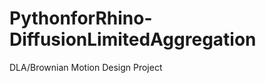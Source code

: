 PythonforRhino-DiffusionLimitedAggregation
==========================================

DLA/Brownian Motion Design Project
